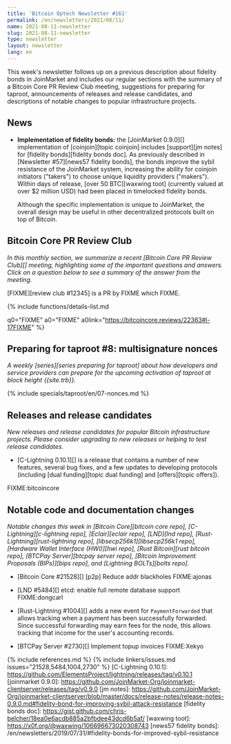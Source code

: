 ```yaml
---
title: 'Bitcoin Optech Newsletter #161'
permalink: /en/newsletters/2021/08/11/
name: 2021-08-11-newsletter
slug: 2021-08-11-newsletter
type: newsletter
layout: newsletter
lang: en
---
```

This week's newsletter follows up on a previous description about
fidelity bonds in JoinMarket and includes our regular sections with the
summary of a Bitcoin Core PR Review Club meeting, suggestions for
preparing for taproot, announcements of releases and release candidates,
and descriptions of notable changes to popular infrastructure projects.

## News

- **Implementation of fidelity bonds:** the [JoinMarket 0.9.0][]
  implementation of [coinjoin][topic coinjoin] includes [support][jm notes]
  for [fidelity bonds][fidelity bonds doc].  As previously described in
  [Newsletter #57][news57 fidelity bonds], the bonds improve the sybil resistance of the
  JoinMarket system, increasing the ability for coinjoin initiators
  ("takers") to choose unique liquidity providers ("makers").  Within
  days of release, [over 50 BTC][waxwing toot] (currently valued at over
  $2 million USD) had been placed in timelocked fidelity bonds.

    Although the specific implementation is unique to JoinMarket, the
    overall design may be useful in other decentralized protocols built
    on top of Bitcoin.

## Bitcoin Core PR Review Club

*In this monthly section, we summarize a recent [Bitcoin Core PR Review Club][]
meeting, highlighting some of the important questions and answers.  Click on a
question below to see a summary of the answer from the meeting.*

[FIXME]<!-- -->[review club #12345] is a PR by FIXME which FIXME.

{% include functions/details-list.md

  q0="FIXME"
  a0="FIXME"
  a0link="https://bitcoincore.reviews/22363#l-17FIXME"
%}

## Preparing for taproot #8: multisignature nonces

*A weekly [series][series preparing for taproot] about how developers
and service providers can prepare for the upcoming activation of taproot
at block height {{site.trb}}.*

{% include specials/taproot/en/07-nonces.md %}

## Releases and release candidates

*New releases and release candidates for popular Bitcoin infrastructure
projects.  Please consider upgrading to new releases or helping to test
release candidates.*

- [C-Lightning 0.10.1][] is a release
  that contains a number of new features, several bug fixes,
  and a few updates to developing protocols (including [dual
  funding][topic dual funding] and [offers][topic offers]).

FIXME:bitcoincore

## Notable code and documentation changes

*Notable changes this week in [Bitcoin Core][bitcoin core repo],
[C-Lightning][c-lightning repo], [Eclair][eclair repo], [LND][lnd repo],
[Rust-Lightning][rust-lightning repo], [libsecp256k1][libsecp256k1
repo], [Hardware Wallet Interface (HWI)][hwi repo],
[Rust Bitcoin][rust bitcoin repo], [BTCPay Server][btcpay server repo],
[Bitcoin Improvement Proposals (BIPs)][bips repo], and [Lightning
BOLTs][bolts repo].*

- [Bitcoin Core #21528][] [p2p] Reduce addr blackholes FIXME:ajonas

- [LND #5484][] etcd: enable full remote database support FIXME:dongcarl

- [Rust-Lightning #1004][] adds a new event for `PaymentForwarded` that
  allows tracking when a payment has been successfully forwarded.  Since
  successful forwarding may earn fees for the node, this allows tracking
  that income for the user's accounting records.

- [BTCPay Server #2730][] Implement topup invoices FIXME:Xekyo

{% include references.md %}
{% include linkers/issues.md issues="21528,5484,1004,2730" %}
[C-Lightning 0.10.1]: https://github.com/ElementsProject/lightning/releases/tag/v0.10.1
[joinmarket 0.9.0]: https://github.com/JoinMarket-Org/joinmarket-clientserver/releases/tag/v0.9.0
[jm notes]: https://github.com/JoinMarket-Org/joinmarket-clientserver/blob/master/docs/release-notes/release-notes-0.9.0.md#fidelity-bond-for-improving-sybil-attack-resistance
[fidelity bonds doc]: https://gist.github.com/chris-belcher/18ea0e6acdb885a2bfbdee43dcd6b5af/
[waxwing toot]: https://x0f.org/@waxwing/106696673020308743
[news57 fidelity bonds]: /en/newsletters/2019/07/31/#fidelity-bonds-for-improved-sybil-resistance
